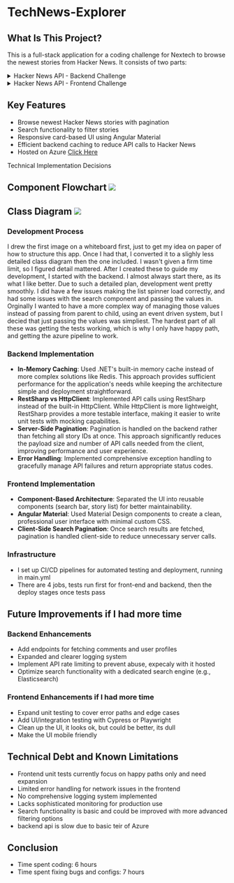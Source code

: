 ﻿# TechNews-Explorer
 What Is This Project?
---------------------

This is a full-stack application for a coding challenge for Nextech to browse the newest stories from Hacker News. It consists of two parts:

<details>
<summary>Hacker News API - Backend Challenge</summary>
===================================

Overview
--------

This project is a .NET 8.0 web API that provides an interface to fetch the newest stories from Hacker News. It acts as a wrapper around the official Hacker News API, providing pagination capabilities and caching to improve performance.

Features
--------

-   Fetch the newest stories from Hacker News with pagination support
-   Memory caching of story IDs to reduce API calls
-   Swagger UI for API documentation and testing
-   Comprehensive unit tests

Prerequisites
-------------

-   [.NET 8.0 SDK](https://dotnet.microsoft.com/download/dotnet/8.0)
-   Visual Studio 2022 or Visual Studio Code (optional, for development)

Getting Started
---------------

### Clone the Repository

```
git clone https://github.com/MrDuise/Nextech-Coding-Challenge
cd BackendChallenge

```

### Build and Run Locally

#### Using .NET CLI

```
# Navigate to the project directory
cd "BackendChallenge"

# Restore dependencies
dotnet restore

# Build the project
dotnet build

# Run the application
dotnet run

```

The API will be available at `http://localhost:5037` by default.

#### Using Visual Studio

1.  Open the solution file `Backend Challenge.sln` in Visual Studio
2.  Press F5 or click the "Start" button to build and run the project


API Documentation
-----------------

Once the application is running, you can access the Swagger UI at:

-   Local Development: `http://localhost:5037/swagger`

### Available Endpoints

#### GET /api/Stories

Fetches a paginated list of newest stories from Hacker News.

**Parameters:**

-   `amount` (int): Number of stories per page
-   `page` (int): Page number (starting from 1)

**Returns**

- 

**Example:**

```
GET /api/Stories?amount=10&page=1

```



Testing
-------

### Running Unit Tests

```
# Navigate to the project directory
cd "Backend Challenge"

# Run the tests
dotnet test

```

### Manual Testing

You can manually test the API using:

1.  **Swagger UI**: Navigate to the Swagger UI endpoint after starting the application
2.  **Curl**:

    ```
    curl -X GET "http://localhost:5037/api/Stories?amount=10&page=1" -H "accept: application/json"

    ```

3.  **Postman or similar API testing tool**

Implementation Details
----------------------

-   The application uses RestSharp to communicate with the Hacker News API
-   Stories are cached for 5 minutes to reduce the load on the Hacker News API
-   Error handling is implemented at multiple levels to ensure a robust application

Troubleshooting
---------------

If you encounter any issues:

1.  Ensure the Hacker News API is accessible (https://hacker-news.firebaseio.com/)
2.  Check application logs for detailed error information
3.  Verify your network connection if running in Docker


</details>
<details>
<summary>Hacker News API - Frontend Challenge</summary>
================================

Overview
--------

This is an Angular-based frontend application that displays the newest stories from Hacker News. The application connects to a backend API to fetch stories, provides pagination functionality, and includes search capabilities.

Features
--------

-   Browse newest Hacker News stories with a clean, card-based UI
-   Paginate through stories with a configurable page size
-   Search functionality to filter stories by keyword
-   Responsive design using Angular Material components
-   Comprehensive unit tests

Prerequisites
-------------

-   [Node.js](https://nodejs.org/) (v16 or later)
-   [Angular CLI](https://angular.io/cli) (`npm install -g @angular/cli`)
-   Backend API running on `http://localhost:5037` (or configured URL)

Project Structure
-----------------

```
frontend-app/
├── src/
│   ├── app/
│   │   ├── components/
│   │   │   ├── search-bar/
│   │   │   └── story-list/
│   │   ├── models/
│   │   ├── pages/
│   │   │   └── home/
│   │   └── services/
│   │       └── story-api/
│   ├── assets/
│   └── environments/
├── package.json

```

Getting Started
---------------

### Installation

```
# Clone the repository (if you haven't already)
git clone https://github.com/MrDuise/Nextech-Coding-Challenge
cd Nextech-Coding-Challenge/frontend-app

# Install dependencies
npm install

```

### Running the Application

```
# Start the development server
ng serve

# Alternatively, to specify a port
ng serve --port 4200

```

The application will be available at `http://localhost:4200` by default.

### Configuration

### Connecting to a Local Backend for Development

By default, the application is configured to use the Azure-hosted backend:


`{ provide: API_BASE_URL, useValue: 'https://nextechbackendchallenge-gebgfjh6arh6a5g3.westus-01.azurewebsites.net/api' }`

For local development, update the `API_BASE_URL` in `src/app/app.config.ts` to point to your local backend:


`{ provide: API_BASE_URL, useValue: 'http://localhost:5037/api' }`

> **Note:** If your local backend is running on a different port or URL, be sure to update the `API_BASE_URL` accordingly.

Usage
-----

-   **Browse Stories**: The main page displays the newest stories from Hacker News
-   **Pagination**: Use the paginator at the bottom to navigate between pages
-   **Change Page Size**: Select different page sizes (5, 10, 25, 100) from the paginator
-   **Search**: Enter keywords in the search bar and press Enter or click the search icon
-   **Clear Search**: After searching, a "Clear Search" button appears to return to all stories

Components
----------

### App Component

The root component that serves as the entry point for the application.

### Home Component

The main page component that orchestrates:

-   Story fetching
-   Pagination
-   Search functionality
-   Displaying results

### Search Bar Component

A reusable component that:

-   Provides a Material Design search input
-   Emits search events to the parent component

### Story List Component

Displays the stories as cards with:

-   Title and author information
-   Link to the original story
-   Loading spinner when fetching data

Services
--------

### Story API Service

Handles communication with the backend API:

-   `getNewStories(amount, page)`: Fetches paginated stories
-   `searchStories(query)`: Searches for stories matching the query

Testing
-------

The application includes comprehensive unit tests for all components and services.

```
# Run unit tests
ng test

# Run tests with code coverage report
ng test --code-coverage

```

### Key Test Cases

-   Component creation and initialization
-   API service calls and responses
-   Pagination functionality
-   Search behavior
-   UI state management

Building for Production
-----------------------

```
# Build the application for production
ng build --configuration production

```

The build artifacts will be stored in the `dist/` directory.

Troubleshooting
---------------

### Common Issues

1.  **API Connection Errors**: Ensure the backend API is running and accessible at the configured URL.

2.  **CORS Issues**: If you see CORS errors in the console, ensure the backend API has CORS configured to allow requests from your frontend origin.

3.  **Material Component Errors**: Make sure all Angular Material dependencies are correctly installed and imported.

</details>

Key Features
------------

-   Browse newest Hacker News stories with pagination
-   Search functionality to filter stories
-   Responsive card-based UI using Angular Material
-   Efficient backend caching to reduce API calls to Hacker News
-   Hosted on Azure [Click Here](https://white-bush-0088b851e.6.azurestaticapps.net/)

Technical Implementation Decisions

Component Flowchart
![](./docs/component-diagram.png)
---

Class Diagram
![](./docs/class%20diagram.png)
---
### Development Process
I drew the first image on a whiteboard first, just to get my idea on paper of how to structure this app. 
Once I had that, I converted it to a slighly less detailed class diagram then the one included. I wasn't given a firm time limit, so I figured detail mattered.
After I created these to guide my development, I started with the backend. I almost always start there, as its what I like better. Due to such a detailed plan, development went pretty smoothly. I 
did have a few issues making the list spinner load correctly, and had some issues with the search component and passing the values in. 
Orginally I wanted to have a more complex way of managing those values instead of passing from parent to child, using an event driven system, but I decied that just passing the values was simpliest. 
The hardest part of all these was getting the tests working, which is why I only have happy path, and getting the azure pipeline to work.
### Backend Implementation

-   **In-Memory Caching**: Used .NET's built-in memory cache instead of more complex solutions like Redis. This approach provides sufficient performance for the application's needs while keeping the architecture simple and deployment straightforward.
-   **RestSharp vs HttpClient**: Implemented API calls using RestSharp instead of the built-in HttpClient. While HttpClient is more lightweight, RestSharp provides a more testable interface, making it easier to write unit tests with mocking capabilities.
-   **Server-Side Pagination**: Pagination is handled on the backend rather than fetching all story IDs at once. This approach significantly reduces the payload size and number of API calls needed from the client, improving performance and user experience.
-   **Error Handling**: Implemented comprehensive exception handling to gracefully manage API failures and return appropriate status codes.

### Frontend Implementation

-   **Component-Based Architecture**: Separated the UI into reusable components (search bar, story list) for better maintainability.
-   **Angular Material**: Used Material Design components to create a clean, professional user interface with minimal custom CSS.
-   **Client-Side Search Pagination**: Once search results are fetched, pagination is handled client-side to reduce unnecessary server calls.


### Infrastructure

-   I set up CI/CD pipelines for automated testing and deployment, running in main.yml
- There are 4 jobs, tests run first for front-end and backend, then the deploy stages once tests pass

Future Improvements if I had more time
-------------------

### Backend Enhancements
-   Add endpoints for fetching comments and user profiles
  - Expanded and clearer logging system
-   Implement API rate limiting to prevent abuse, expecaly with it hosted
-   Optimize search functionality with a dedicated search engine (e.g., Elasticsearch)

### Frontend Enhancements if I had more time

-   Expand unit testing to cover error paths and edge cases
-   Add UI/integration testing with Cypress or Playwright
-   Clean up the UI, it looks ok, but could be better, its dull
  - Make the UI mobile friendly


Technical Debt and Known Limitations
------------------------------------

-   Frontend unit tests currently focus on happy paths only and need expansion
-   Limited error handling for network issues in the frontend
-   No comprehensive logging system implemented
-   Lacks sophisticated monitoring for production use
-   Search functionality is basic and could be improved with more advanced filtering options
  - backend api is slow due to basic teir of Azure

Conclusion
----------

- Time spent coding: 6 hours
- Time spent fixing bugs and configs: 7 hours

